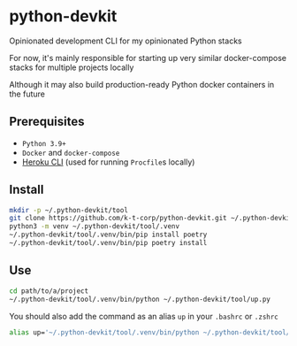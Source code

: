 # python-devkit
Opinionated development CLI for my opinionated Python stacks

For now, it's mainly responsible for starting up very similar docker-compose stacks for multiple projects locally

Although it may also build production-ready Python docker containers in the future

## Prerequisites
* `Python 3.9+`
* `Docker` and `docker-compose`
* [Heroku CLI](https://devcenter.heroku.com/articles/heroku-cli) (used for running `Procfile`s locally)

## Install
```bash
mkdir -p ~/.python-devkit/tool
git clone https://github.com/k-t-corp/python-devkit.git ~/.python-devkit/tool
python3 -m venv ~/.python-devkit/tool/.venv
~/.python-devkit/tool/.venv/bin/pip install poetry
~/.python-devkit/tool/.venv/bin/pip poetry install
```

## Use
```bash
cd path/to/a/project
~/.python-devkit/tool/.venv/bin/python ~/.python-devkit/tool/up.py
```

You should also add the command as an alias `up` in your `.bashrc` or `.zshrc`
```bash
alias up='~/.python-devkit/tool/.venv/bin/python ~/.python-devkit/tool/up.py'
```
